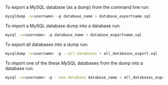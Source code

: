 <!-- TITLE: Import/Export Mysql Database Via Command Line -->

To export a MySQL database (as a dump) from the command line run:

```bash
mysqldump -u<username> -p database_name > database_exportname.sql
```

To import a MySQL database dump into a database run:

```bash
mysql -u<username> -p database_name < database_exportname.sql
```

To export all databases into a dump run:

```bash
mysqldump -u<username> -p --all-databases > all_databases_export.sql
```

To import one of the these MySQL databases from the dump into a database run:

```bash
mysql -u<username> -p --one-database database_name < all_databases_export.sql
```